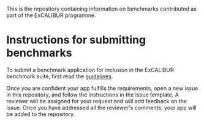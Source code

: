 This is the repository containing information on benchmarks contributed as part of the ExCALIBUR programme.

# Instructions for submitting benchmarks

To submit a benchmark application for inclusion in the ExCALIBUR benchmark suite, first read the [guidelines](./submission_guidelines.md).

Once you are confident your app fulfills the requirements, open a new issue in this repository, and follow the instructions in the issue template. A reviewer will be assigned for your request and will add feedback on the issue. Once you have addressed all the reviewer's comments, your app will be added to the repository.
